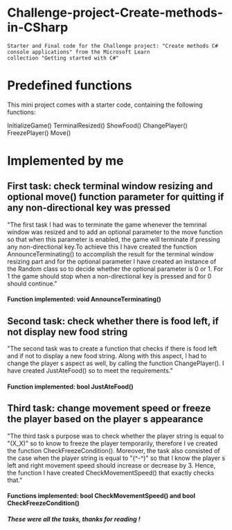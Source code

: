 # Challenge-project-Create-methods-in-CSharp

```
Starter and Final code for the Challenge project: "Create methods C# console applications" from the Microsoft Learn
collection "Getting started with C#"
```

<!-- Implementation details -->

# Predefined functions
This mini project comes with a starter code, containing the following functions: 

InitializeGame()
TerminalResized()
ShowFood()
ChangePlayer()
FreezePlayer() 
Move()

# Implemented by me
## First task: check terminal window resizing and optional move() function parameter for quitting if any non-directional key was pressed

"The first task I had was to terminate the game whenever the temrinal window was resized and to add an optional 
parameter to the move function so that when this parameter is enabled, the game will terminate if pressing any 
non-directional key.To achieve this I have created the function AnnounceTerminating() to accomplish the result for 
the terminal window resizing part and for the optional parameter I have created an instance of the Random class so 
to decide whether the optional parameter is 0 or 1. For 1 the game should stop when a non-directional key is 
pressed and for 0 should continue."

#### Function implemented: void AnnounceTerminating()


## Second task: check whether there is food left, if not display new food string

"The second task was to create a function that checks if there is food left and 
if not to display a new food string. Along with this aspect, I had to change the player s aspect as well, by calling 
the function ChangePlayer(). I have created JustAteFood() so to meet the requirements."

#### Function implemented: bool JustAteFood()


## Third task: change movement speed or freeze the player based on the player s appearance

"The third task s purpose was to check whether the player string is equal to "(X_X)" so to know to freeze the player 
temporarily, therefore I ve created the function CheckFreezeCondition(). Moreover, the task also consisted of the 
case when the player string is equal to "(^-^)" so that I know the player s left and right movement speed should 
increase or decrease by 3. Hence, the function I have created CheckMovementSpeed() that exactly checks that."

#### Functions implemented: bool CheckMovementSpeed() and bool CheckFreezeCondition()


##### These were all the tasks, thanks for reading !


